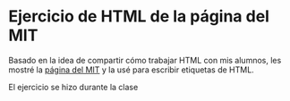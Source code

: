 # Ejercicio de HTML de la página del MIT

Basado en la idea de compartir cómo trabajar HTML con mis alumnos, les mostré la [página del MIT](https://www.mit.edu/) y la usé para escribir etiquetas de HTML.

El ejercicio se hizo durante la clase